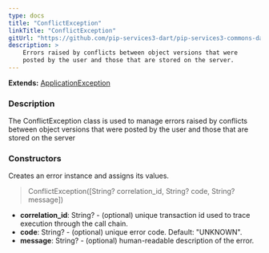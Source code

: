 ```yaml
---
type: docs
title: "ConflictException"
linkTitle: "ConflictException"
gitUrl: "https://github.com/pip-services3-dart/pip-services3-commons-dart"
description: >
    Errors raised by conflicts between object versions that were
    posted by the user and those that are stored on the server.
---
```


**Extends:** [ApplicationException](../application_exception)

### Description

The ConflictException class is used to manage errors raised by conflicts between object versions that were posted by the user and those that are stored on the server

### Constructors
Creates an error instance and assigns its values.

> ConflictException([String? correlation_id, String? code, String? message])

- **correlation_id**: String? - (optional) unique transaction id used to trace execution through the call chain.
- **code**: String? - (optional) unique error code. Default: "UNKNOWN".
- **message**: String? - (optional) human-readable description of the error.

